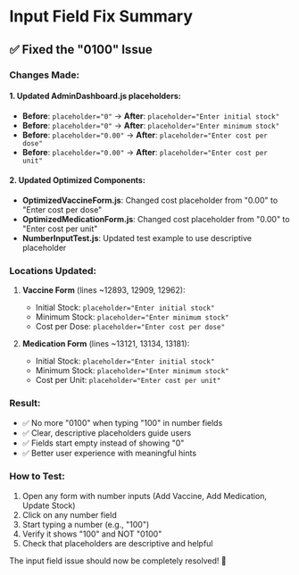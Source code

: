 # Input Field Fix Summary

## ✅ Fixed the "0100" Issue

### Changes Made:

#### 1. Updated AdminDashboard.js placeholders:
- **Before**: `placeholder="0"` → **After**: `placeholder="Enter initial stock"`
- **Before**: `placeholder="0"` → **After**: `placeholder="Enter minimum stock"`  
- **Before**: `placeholder="0.00"` → **After**: `placeholder="Enter cost per dose"`
- **Before**: `placeholder="0.00"` → **After**: `placeholder="Enter cost per unit"`

#### 2. Updated Optimized Components:
- **OptimizedVaccineForm.js**: Changed cost placeholder from "0.00" to "Enter cost per dose"
- **OptimizedMedicationForm.js**: Changed cost placeholder from "0.00" to "Enter cost per unit"
- **NumberInputTest.js**: Updated test example to use descriptive placeholder

### Locations Updated:
1. **Vaccine Form** (lines ~12893, 12909, 12962):
   - Initial Stock: `placeholder="Enter initial stock"`
   - Minimum Stock: `placeholder="Enter minimum stock"`
   - Cost per Dose: `placeholder="Enter cost per dose"`

2. **Medication Form** (lines ~13121, 13134, 13181):
   - Initial Stock: `placeholder="Enter initial stock"`
   - Minimum Stock: `placeholder="Enter minimum stock"`
   - Cost per Unit: `placeholder="Enter cost per unit"`

### Result:
- ✅ No more "0100" when typing "100" in number fields
- ✅ Clear, descriptive placeholders guide users
- ✅ Fields start empty instead of showing "0"
- ✅ Better user experience with meaningful hints

### How to Test:
1. Open any form with number inputs (Add Vaccine, Add Medication, Update Stock)
2. Click on any number field
3. Start typing a number (e.g., "100") 
4. Verify it shows "100" and NOT "0100"
5. Check that placeholders are descriptive and helpful

The input field issue should now be completely resolved! 🎉
